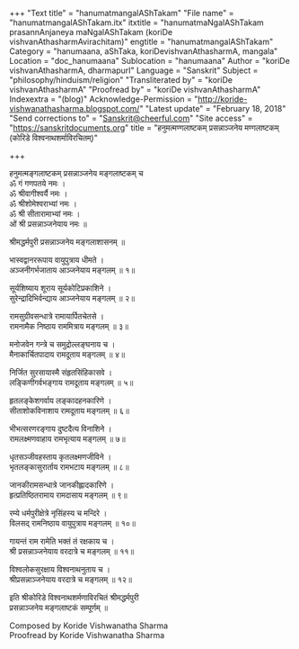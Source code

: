 +++
"Text title" = "hanumatmangalAShTakam"
"File name" = "hanumatmangalAShTakam.itx"
itxtitle = "hanumatmaNgalAShTakam prasannAnjaneya maNgalAShTakam (koriDe vishvanAthasharmAvirachitam)"
engtitle = "hanumatmangalAShTakam"
Category = "hanumaana, aShTaka, koriDevishvanAthasharmA, mangala"
Location = "doc_hanumaana"
Sublocation = "hanumaana"
Author = "koriDe vishvanAthasharmA, dharmapurI"
Language = "Sanskrit"
Subject = "philosophy/hinduism/religion"
"Transliterated by" = "koriDe vishvanAthasharmA"
"Proofread by" = "koriDe vishvanAthasharmA"
Indexextra = "(blog)"
Acknowledge-Permission = "http://koride-vishwanathasharma.blogspot.com/"
"Latest update" = "February 18, 2018"
"Send corrections to" = "Sanskrit@cheerful.com"
"Site access" = "https://sanskritdocuments.org"
title = "हनुमत्मण्गलाष्टकम् प्रसन्नाञ्जनेय मण्गलाष्टकम् (कोरिडे विश्वनाथशर्माविरचितम्)"

+++
  
 हनुमत्मङ्गलाष्टकम् प्रसन्नाञ्जनेय मङ्गलाष्टकम् च   
ॐ गं गणपतये नमः ।  
ॐ श्रीवागीश्वर्यै नमः ।  
ॐ श्रीशोमेश्वराभ्यां नमः ।  
ॐ श्री सीतारामाभ्यां नमः ।  
ओं श्री प्रसन्नाञ्जनेयाय नमः ॥  
  
श्रीमद्धर्मपुरी प्रसन्नाञ्जनेय मङ्गलाशासनम् ॥  
  
भास्वद्वानररूपाय वायुपुत्राय धीमते ।  
अञ्जनीगर्भजाताय आञ्जनेयाय मङ्गलम् ॥ १॥  
  
सूर्यशिष्याय शूराय सूर्यकोटिप्रकाशिने ।  
सुरेन्द्रादिभिर्वन्द्याय आञ्जनेयाय मङ्गलम् ॥ २॥  
  
रामसुग्रीवसन्धात्रे रामायार्पितचेतसे ।  
रामनामैक निष्ठाय राममित्राय मङ्गलम् ॥ ३॥  
  
मनोजवेन गन्त्रे च समुद्रोल्लङ्घनाय च ।  
मैनाकार्चितपादाय रामदूताय मङ्गलम् ॥ ४॥  
  
निर्जित सुरसायास्मै संहृतसिंहिकासवे ।  
लङ्किणीगर्वभङ्गाय रामदूताय मङ्गलम् ॥ ५॥  
  
हृतलङ्केशगर्वाय लङ्कादहनकारिणे ।  
सीताशोकविनाशाय रामदूताय मङ्गलम् ॥ ६॥  
  
भीभत्सरणरङ्गाय दुष्टदैत्य विनाशिने ।  
रामलक्ष्मणवाहाय रामभृत्याय मङ्गलम् ॥ ७॥  
  
धृतसञ्जीवहस्ताय कृतलक्ष्मणजीविने ।  
भृतलङ्कासुरार्ताय रामभटाय मङ्गलम् ॥ ८॥  
  
जानकीरामसन्धात्रे जानकीह्लादकारिणे ।  
हृत्प्रतिष्ठितरामाय रामदासाय मङ्गलम् ॥ ९॥  
  
रम्ये धर्मपुरीक्षेत्रे नृसिंहस्य च मन्दिरे ।  
विलसद् रामनिष्ठाय वायुपुत्राय मङ्गलम् ॥ १०॥  
  
गायन्तं राम रामेति भक्तं तं रक्षकाय च ।  
श्री प्रसन्नाञ्जनेयाय वरदात्रे च मङ्गलम् ॥ ११॥  
  
विश्वलोकसुरक्षाय विश्वनाथनुताय च ।  
श्रीप्रसन्नाञ्जनेयाय वरदात्रे च मङ्गलम् ॥ १२॥  
  
इति श्रीकोरिडे विश्वनाथशर्मणाविरचितं श्रीमद्धर्मपुरी  
प्रसन्नाञ्जनेय मङ्गलाष्टकं सम्पूर्णम् ॥  
  
  
Composed by Koride Vishwanatha Sharma   
Proofread by Koride Vishwanatha Sharma  
  
